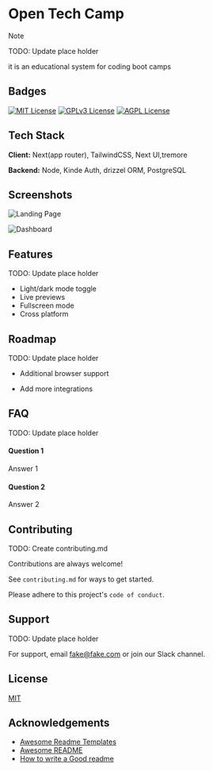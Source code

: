 # Open Tech Camp
>[!NOTE]
>TODO: Update place holder

it is an educational system for coding boot camps

## Badges

[![MIT License](https://img.shields.io/badge/License-MIT-green.svg)](https://choosealicense.com/licenses/mit/)
[![GPLv3 License](https://img.shields.io/badge/License-GPL%20v3-yellow.svg)](https://opensource.org/licenses/)
[![AGPL License](https://img.shields.io/badge/license-AGPL-blue.svg)](http://www.gnu.org/licenses/agpl-3.0)

## Tech Stack

**Client:** Next(app router), TailwindCSS, Next UI,tremore

**Backend:** Node, Kinde Auth, drizzel ORM, PostgreSQL

## Screenshots

![Landing Page](https://res.cloudinary.com/dajj4ftba/image/upload/v1702558147/otc-landing-14-12-23_qrgcbn.png)

![Dashboard](https://res.cloudinary.com/dajj4ftba/image/upload/v1702558478/otc-dashboard-2023-12-14_vnevou.png)

## Features

TODO: Update place holder

- Light/dark mode toggle
- Live previews
- Fullscreen mode
- Cross platform

## Roadmap

TODO: Update place holder

- Additional browser support

- Add more integrations

## FAQ

TODO: Update place holder

#### Question 1

Answer 1

#### Question 2

Answer 2

## Contributing

TODO: Create contributing.md

Contributions are always welcome!

See `contributing.md` for ways to get started.

Please adhere to this project's `code of conduct`.

## Support

TODO: Update place holder

For support, email fake@fake.com or join our Slack channel.

## License

[MIT](https://choosealicense.com/licenses/mit/)

## Acknowledgements

- [Awesome Readme Templates](https://awesomeopensource.com/project/elangosundar/awesome-README-templates)
- [Awesome README](https://github.com/matiassingers/awesome-readme)
- [How to write a Good readme](https://bulldogjob.com/news/449-how-to-write-a-good-readme-for-your-github-project)
